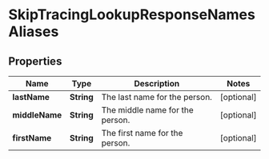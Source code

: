 

# SkipTracingLookupResponseNamesAliases

## Properties

Name | Type | Description | Notes
------------ | ------------- | ------------- | -------------
**lastName** | **String** | The last name for the person. |  [optional]
**middleName** | **String** | The middle name for the person. |  [optional]
**firstName** | **String** | The first name for the person. |  [optional]





